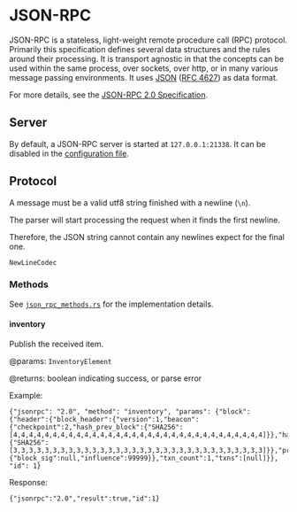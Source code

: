 # JSON-RPC

JSON-RPC is a stateless, light-weight remote procedure call (RPC) protocol.
Primarily this specification defines several data structures and the rules
around their processing. It is transport agnostic in that the concepts can
be used within the same process, over sockets, over http, or in many various
message passing environments. It uses
[JSON](http://www.json.org/)
([RFC 4627](http://www.ietf.org/rfc/rfc4627.txt))
as data format.

For more details, see the [JSON-RPC 2.0 Specification][json_rpc_specs].

## Server

By default, a JSON-RPC server is started at `127.0.0.1:21338`.
It can be disabled in the [configuration file][configuration].

## Protocol

A message must be a valid utf8 string finished with a newline (`\n`).

The parser will start processing the request when it finds the first newline.

Therefore, the JSON string cannot contain any newlines expect for the final one.

`NewLineCodec`


### Methods

See [`json_rpc_methods.rs`][json_rpc_methods] for the implementation
details.

#### inventory

Publish the received item.

@params: `InventoryElement`

@returns: boolean indicating success, or parse error

Example:

```
{"jsonrpc": "2.0", "method": "inventory", "params": {"block":{"header":{"block_header":{"version":1,"beacon":{"checkpoint":2,"hash_prev_block":{"SHA256":[4,4,4,4,4,4,4,4,4,4,4,4,4,4,4,4,4,4,4,4,4,4,4,4,4,4,4,4,4,4,4,4]}},"hash_merkle_root":{"SHA256":[3,3,3,3,3,3,3,3,3,3,3,3,3,3,3,3,3,3,3,3,3,3,3,3,3,3,3,3,3,3,3,3]}},"proof":{"block_sig":null,"influence":99999}},"txn_count":1,"txns":[null]}}, "id": 1}
```

Response:

```
{"jsonrpc":"2.0","result":true,"id":1}
```

[json_rpc_server]: https://github.com/witnet/witnet-rust/blob/master/core/src/actors/json_rpc/server.rs
[noders]: https://github.com/witnet/witnet-rust/blob/master/core/src/actors/node.rs
[json_rpc_methods]: https://github.com/witnet/witnet-rust/blob/master/core/src/actors/json_rpc/json_rpc_methods.rs
[json_rpc_specs]: https://www.jsonrpc.org/specification
[json_rpc_docs]: ../../interface/json-rpc/
[configuration]: ../../configuration/toml-file/
